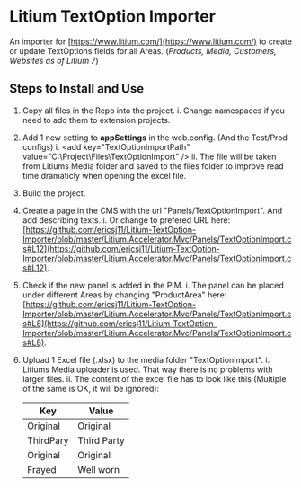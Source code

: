 # Litium TextOption Importer

An importer for [https://www.litium.com/](https://www.litium.com/) to create or update TextOptions fields for all Areas. (*Products, Media, Customers, Websites as of Litium 7*)

## Steps to Install and Use

 1. Copy all files in the Repo into the project. 
	 i. Change namespaces if you need to add them to extension projects.
 2. Add 1 new setting to **appSettings** in the web.config. (And the Test/Prod configs)
     i. <add key="TextOptionImportPath" value="C:\Project\Files\TextOptionImport\" /\>
	 ii. The file will be taken from Litiums Media folder and saved to the files folder to improve read time dramaticly when opening the excel file. 
 3. Build the project.
 4. Create a page in the CMS with the url "Panels/TextOptionImport".  And add describing texts.
	 i. Or change to prefered URL here: [https://github.com/ericsj11/Litium-TextOption-Importer/blob/master/Litium.Accelerator.Mvc/Panels/TextOptionImport.cs#L12](https://github.com/ericsj11/Litium-TextOption-Importer/blob/master/Litium.Accelerator.Mvc/Panels/TextOptionImport.cs#L12).
 5. Check if the new panel is added in the PIM.
	 i. The panel can be placed under different Areas by changing "ProductArea" here: [https://github.com/ericsj11/Litium-TextOption-Importer/blob/master/Litium.Accelerator.Mvc/Panels/TextOptionImport.cs#L8](https://github.com/ericsj11/Litium-TextOption-Importer/blob/master/Litium.Accelerator.Mvc/Panels/TextOptionImport.cs#L8).
 6. Upload 1 Excel file (.xlsx) to the media folder "TextOptionImport".
	 i. Litiums Media uploader is used. That way there is no problems with larger files. 
	 ii. The content of the excel file has to look like this (Multiple of the same is OK, it will be ignored): 
	 
    |Key|Value|
    |--|--|
    |Original|Original|
    |ThirdPary|Third Party|
    |Original|Original|
    |Frayed|Well worn|

